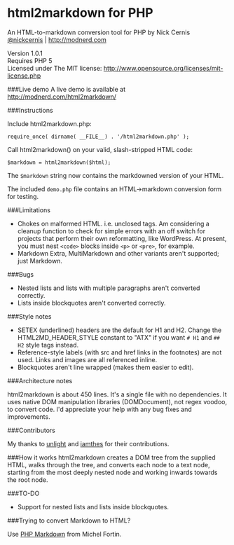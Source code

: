 html2markdown for PHP
=====================

An HTML-to-markdown conversion tool for PHP by Nick Cernis  
[@nickcernis](http://twitter.com/nickcernis)  |  http://modnerd.com

Version 1.0.1  
Requires PHP 5  
Licensed under The MIT license: http://www.opensource.org/licenses/mit-license.php

###Live demo
A live demo is available at http://modnerd.com/html2markdown/

###Instructions

Include html2markdown.php:
	
	require_once( dirname( __FILE__) . '/html2markdown.php' );
       
Call html2markdown() on your valid, slash-stripped HTML code:

    $markdown = html2markdown($html);
    
The `$markdown` string now contains the markdowned version of your HTML.

The included `demo.php` file contains an HTML->markdown conversion form for testing.

###Limitations

- Chokes on malformed HTML. i.e. unclosed tags. Am considering a cleanup function to check for simple errors with an off switch for projects that perform their own reformatting, like WordPress. At present, you must nest `<code>` blocks inside `<p>` or `<pre>`, for example.
- Markdown Extra, MultiMarkdown and other variants aren't supported; just Markdown.

###Bugs

- Nested lists and lists with multiple paragraphs aren't converted correctly.
- Lists inside blockquotes aren't converted correctly.

###Style notes

- SETEX (underlined) headers are the default for H1 and H2. Change the HTML2MD_HEADER_STYLE constant to "ATX" if you want `# H1` and `## H2` style tags instead.
- Reference-style labels (with src and href links in the footnotes) are not used. Links and images are all referenced inline.
- Blockquotes aren't line wrapped (makes them easier to edit).

###Architecture notes

html2markdown is about 450 lines. It's a single file with no dependencies. It uses native DOM manipulation libraries (DOMDocument), not regex voodoo, 
to convert code. I'd appreciate your help with any bug fixes and improvements.

###Contributors

My thanks to [unlight](https://github.com/unlight) and [iamthes](https://github.com/iamthes) for their contributions.

###How it works
html2markdown creates a DOM tree from the supplied HTML, walks through the tree, and converts each node to a text node, starting from the most deeply nested node and working inwards towards the root node.


###TO-DO

- Support for nested lists and lists inside blockquotes.

###Trying to convert Markdown to HTML?

Use [PHP Markdown](http://michelf.com/projects/php-markdown/) from Michel Fortin.


